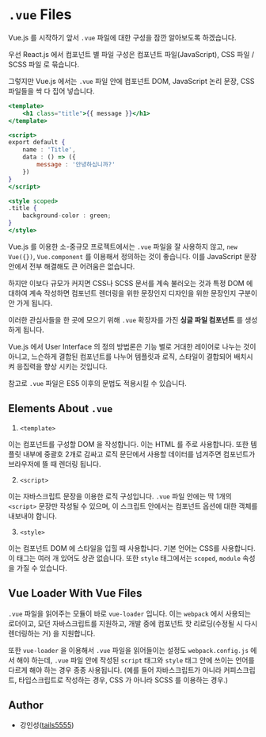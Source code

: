 # `.vue` Files

Vue.js 를 시작하기 앞서 `.vue` 파일에 대한 구성을 잠깐 알아보도록 하겠습니다.

우선 React.js 에서 컴포넌트 별 파일 구성은 컴포넌트 파일(JavaScript), CSS 파일 / SCSS 파일 로 묶습니다.

그렇지만 Vue.js 에서는 `.vue` 파일 안에 컴포넌트 DOM, JavaScript 논리 문장, CSS 파일들을 싹 다 집어 넣습니다.

```jsx
<template>
    <h1 class="title">{{ message }}</h1>
</template>

<script>
export default {
    name : 'Title',
    data : () => ({
        message : '안녕하십니까?'
    })
}
</script>

<style scoped>
.title {
    background-color : green;
}
</style>
```

Vue.js 를 이용한 소-중규모 프로젝트에서는 `.vue` 파일을 잘 사용하지 않고, `new Vue({})`, `Vue.component` 를 이용해서 정의하는 것이 좋습니다. 이를 JavaScript 문장 안에서 전부 해결해도 큰 어려움은 없습니다.

하지만 이보다 규모가 커지면 CSS나 SCSS 문서를 계속 불러오는 것과 특정 DOM 에 대하여 계속 작성하면 컴포넌트 렌더링을 위한 문장인지 디자인을 위한 문장인지 구분이 안 가게 됩니다.

이러한 관심사들을 한 곳에 모으기 위해 `.vue` 확장자를 가진 **싱글 파일 컴포넌트** 를 생성하게 됩니다. 

Vue.js 에서 User Interface 의 정의 방법론은 기능 별로 거대한 레이어로 나누는 것이 아니고, 느슨하게 결합된 컴포넌트를 나누어 템플릿과 로직, 스타일이 결합되어 배치시켜 응집력을 향상 시키는 것입니다.

참고로 `.vue` 파일은 ES5 이후의 문법도 적용시킬 수 있습니다. 

## Elements About `.vue`

1. `<template>`

이는 컴포넌트를 구성할 DOM 을 작성합니다. 이는 HTML 를 주로 사용합니다. 또한 템플릿 내부에 중괄호 2개로 감싸고 로직 문단에서 사용할 데이터를 넘겨주면 컴포넌트가 브라우저에 뜰 때 렌더링 됩니다.

2. `<script>`

이는 자바스크립트 문장을 이용한 로직 구성입니다. `.vue` 파일 안에는 딱 1개의 `<script>` 문장만 작성될 수 있으며, 이 스크립트 안에서는 컴포넌트 옵션에 대한 객체를 내보내야 합니다.

3. `<style>`

이는 컴포넌트 DOM 에 스타일을 입힐 때 사용합니다. 기본 언어는 CSS를 사용합니다. 이 태그는 여러 개 있어도 상관 없습니다. 또한 `style` 태그에서는 `scoped`, `module` 속성을 가질 수 있습니다.

## Vue Loader With Vue Files

`.vue` 파일을 읽어주는 모듈이 바로 `vue-loader` 입니다. 이는 `webpack` 에서 사용되는 로더이고, 모던 자바스크립트를 지원하고, 개발 중에 컴포넌트 핫 리로딩(수정될 시 다시 렌더링하는 거) 을 지원합니다. 

또한 `vue-loader` 을 이용해서 `.vue` 파일을 읽어들이는 설정도 `webpack.config.js` 에서 해야 하는데, `.vue` 파일 안에 작성된 `script` 태그와 `style` 태그 안에 쓰이는 언어를 다르게 해야 하는 경우 종종 사용됩니다. (예를 들어 자바스크립트가 아니라 커피스크립트, 타입스크립트로 작성하는 경우, CSS 가 아니라 SCSS 를 이용하는 경우.)

## Author

- 강인성([tails5555](https://github.com/tails5555))